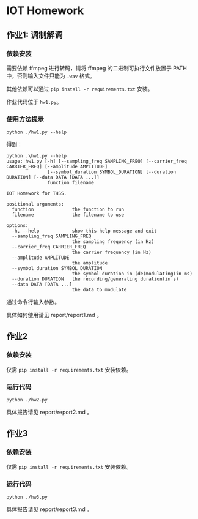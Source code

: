 # IOT Homework

## 作业1: 调制解调

### 依赖安装

需要依赖 ffmpeg 进行转码，请将 ffmpeg 的二进制可执行文件放置于 PATH 中，否则输入文件只能为 `.wav` 格式。

其他依赖可以通过 `pip install -r requirements.txt` 安装。

作业代码位于 `hw1.py`。

### 使用方法提示

`python ./hw1.py --help`

得到：

```
python .\hw1.py --help
usage: hw1.py [-h] [--sampling_freq SAMPLING_FREQ] [--carrier_freq CARRIER_FREQ] [--amplitude AMPLITUDE]
               [--symbol_duration SYMBOL_DURATION] [--duration DURATION] [--data DATA [DATA ...]]
               function filename

IOT Homework for THSS.

positional arguments:
  function              the function to run
  filename              the filename to use

options:
  -h, --help            show this help message and exit
  --sampling_freq SAMPLING_FREQ
                        the sampling frequency (in Hz)
  --carrier_freq CARRIER_FREQ
                        the carrier frequency (in Hz)
  --amplitude AMPLITUDE
                        the amplitude
  --symbol_duration SYMBOL_DURATION
                        the symbol duration in (de)modulating(in ms)
  --duration DURATION   the recording/generating duration(in s)
  --data DATA [DATA ...]
                        the data to modulate
```

通过命令行输入参数。

具体如何使用请见 report/report1.md 。

## 作业2

### 依赖安装

仅需 `pip install -r requirements.txt` 安装依赖。

### 运行代码

`python ./hw2.py`

具体报告请见 report/report2.md 。

## 作业3

### 依赖安装

仅需 `pip install -r requirements.txt` 安装依赖。

### 运行代码

`python ./hw3.py`

具体报告请见 report/report3.md 。